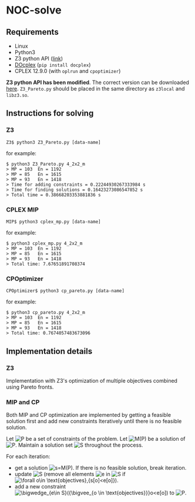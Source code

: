 # NOC-solve

## Requirements

- Linux
- Python3
- Z3 python API ([link](https://github.com/LIIHWF/ICAPS2020/releases/download/z3local/z3local.zip))
- [DOcplex](http://ibmdecisionoptimization.github.io/docplex-doc/) (`pip install docplex`)
- CPLEX 12.9.0 (with `oplrun` and `cpoptimizer`)

**Z3 python API has been modified**. The correct version can be downloaded [here](https://github.com/LIIHWF/ICAPS2020/releases/download/z3local/z3local.zip). `Z3_Pareto.py` should be placed in the same directory as `z3local` and `libz3.so`.

## Instructions for solving

### Z3

```
Z3$ python3 Z3_Pareto.py [data-name]
```

for example:

```
$ python3 Z3_Pareto.py 4_2x2_m
> MP = 103	En = 1192	
> MP = 85	En = 1615	
> MP = 93	En = 1418	
> Time for adding constraints = 0.22244930267333984 s
> Time for finding solutions = 0.16423273086547852 s
> Total time = 0.38668203353881836 s
```

### CPLEX MIP

```
MIP$ python3 cplex_mp.py [data-name]
```

for example:

```
$ python3 cplex_mp.py 4_2x2_m
> MP = 103 	En = 1192
> MP = 85 	En = 1615
> MP = 93 	En = 1418
> Total time: 7.67651891708374
```

### CPOptimizer

```
CPOptimizer$ python3 cp_pareto.py [data-name]
```

for example:

```
$ python3 cp_pareto.py 4_2x2_m
> MP = 103 	En = 1192
> MP = 85 	En = 1615
> MP = 93 	En = 1418
> Total time: 0.7674057483673096
```

## Implementation details

### Z3

Implementation with Z3's optimization of multiple objectives combined using Pareto fronts.

### MIP and CP

Both MIP and CP optimization are implemented by getting a feasible solution first and add new constraints Iteratively until there is no feasible solution.

Let <img src="https://latex.codecogs.com/svg.latex?\inline&space;P" title="P" /> be a set of constraints of the problem. Let <img src="https://latex.codecogs.com/svg.latex?\inline&space;M(P)" title="M(P)" /> be a solution of <img src="https://latex.codecogs.com/svg.latex?\inline&space;P" title="P" />. Maintain a solution set <img src="https://latex.codecogs.com/svg.latex?\inline&space;S" title="S" /> throughout the process. 

For each iteration:

- get a solution <img src="https://latex.codecogs.com/svg.latex?\inline&space;s=M(P)" title="s=M(P)" />. If there is no feasible solution, break iteration.
- update <img src="https://latex.codecogs.com/svg.latex?\inline&space;S" title="S" /> (remove all elements <img src="https://latex.codecogs.com/svg.latex?\inline&space;e" title="e" /> in <img src="https://latex.codecogs.com/svg.latex?\inline&space;S" title="S" /> if <img src="https://latex.codecogs.com/svg.latex?\inline&space;\forall&space;o\in&space;\text{objectives},{s[o]<e[o]}" title="\forall o\in \text{objectives},{s[o]<e[o]}" />). 
- add a new constraint <img src="https://latex.codecogs.com/svg.latex?\inline&space;\bigwedge_{e\in&space;S}({\bigvee_{o&space;\in&space;\text{objectives}}}o<e[o])" title="\bigwedge_{e\in S}({\bigvee_{o \in \text{objectives}}}o<e[o])" /> to <img src="https://latex.codecogs.com/svg.latex?\inline&space;P" title="P" />.

